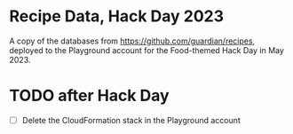 # Recipe Data, Hack Day 2023
A copy of the databases from https://github.com/guardian/recipes, deployed to the Playground account for the Food-themed Hack Day in May 2023.

# TODO after Hack Day
- [ ] Delete the CloudFormation stack in the Playground account
